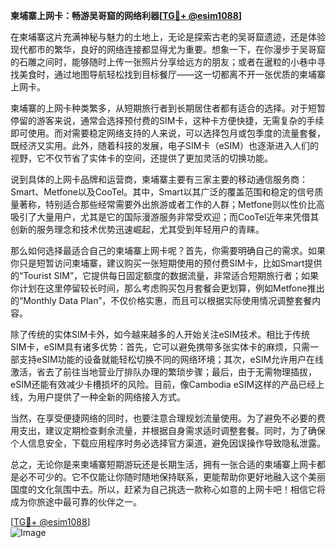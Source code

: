 **柬埔寨上网卡：畅游吴哥窟的网络利器[[TG💪+ @esim1088](https://t.me/s/esim1088)]**

在柬埔寨这片充满神秘与魅力的土地上，无论是探索古老的吴哥窟遗迹，还是体验现代都市的繁华，良好的网络连接都显得尤为重要。想象一下，在你漫步于吴哥窟的石雕之间时，能够随时上传一张照片分享给远方的朋友；或者在暹粒的小巷中寻找美食时，通过地图导航轻松找到目标餐厅——这一切都离不开一张优质的柬埔寨上网卡。

柬埔寨的上网卡种类繁多，从短期旅行者到长期居住者都有适合的选择。对于短暂停留的游客来说，通常会选择预付费的SIM卡，这种卡方便快捷，无需复杂的手续即可使用。而对需要稳定网络支持的人来说，可以选择包月或包季度的流量套餐，既经济又实用。此外，随着科技的发展，电子SIM卡（eSIM）也逐渐进入人们的视野，它不仅节省了实体卡的空间，还提供了更加灵活的切换功能。

说到具体的上网卡品牌和运营商，柬埔寨主要有三家主要的移动通信服务商：Smart、Metfone以及CooTel。其中，Smart以其广泛的覆盖范围和稳定的信号质量著称，特别适合那些经常需要外出旅游或者工作的人群；Metfone则以性价比高吸引了大量用户，尤其是它的国际漫游服务非常受欢迎；而CooTel近年来凭借其创新的服务理念和技术优势迅速崛起，尤其受到年轻用户的青睐。

那么如何选择最适合自己的柬埔寨上网卡呢？首先，你需要明确自己的需求。如果你只是短暂访问柬埔寨，建议购买一张短期使用的预付费SIM卡，比如Smart提供的“Tourist SIM”，它提供每日固定额度的数据流量，非常适合短期旅行者；如果你计划在这里停留较长时间，那么考虑购买包月套餐会更划算，例如Metfone推出的“Monthly Data Plan”，不仅价格实惠，而且可以根据实际使用情况调整套餐内容。

除了传统的实体SIM卡外，如今越来越多的人开始关注eSIM技术。相比于传统SIM卡，eSIM具有诸多优势：首先，它可以避免携带多张实体卡的麻烦，只需一部支持eSIM功能的设备就能轻松切换不同的网络环境；其次，eSIM允许用户在线激活，省去了前往当地营业厅排队办理的繁琐步骤；最后，由于无需物理插拔，eSIM还能有效减少卡槽损坏的风险。目前，像Cambodia eSIM这样的产品已经上线，为用户提供了一种全新的网络接入方式。

当然，在享受便捷网络的同时，也要注意合理规划流量使用。为了避免不必要的费用支出，建议定期检查剩余流量，并根据自身需求适时调整套餐。同时，为了确保个人信息安全，下载应用程序时务必选择官方渠道，避免因误操作导致隐私泄露。

总之，无论你是来柬埔寨短期游玩还是长期生活，拥有一张合适的柬埔寨上网卡都是必不可少的。它不仅能让你随时随地保持联系，更能帮助你更好地融入这个美丽国度的文化氛围中去。所以，赶紧为自己挑选一款称心如意的上网卡吧！相信它将成为你旅途中最可靠的伙伴之一。

[[TG💪+ @esim1088](https://t.me/s/esim1088)]  
![Image](https://i.postimg.cc/4NQfJmqS/Snipaste-2025-05-13-00-14-12.png)